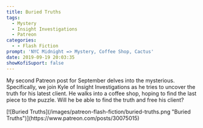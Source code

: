 ```yaml
---
title: Buried Truths
tags:
  - Mystery
  - Insight Investigations
  - Patreon
categories:
  - - Flash Fiction
prompt: 'NYC Midnight => Mystery, Coffee Shop, Cactus'
date: 2019-09-19 20:03:35
showKofiSuport: false
---
```


My second Patreon post for September delves into the mysterious. Specifically, we join Kyle of Insight Investigations as he tries to uncover the truth for his latest client.<!-- more --> He walks into a coffee shop, hoping to find the last piece to the puzzle.  Will he be able to find the truth and free his client?

<div class="center">[![Buried Truths](/images/patreon-flash-fiction/buried-truths.png "Buried Truths")](https://www.patreon.com/posts/30075015)</div>